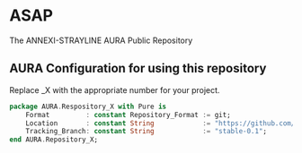 # ASAP
The ANNEXI-STRAYLINE AURA Public Repository

## AURA Configuration for using this repository

Replace _X with the appropriate number for your project.

```ada
package AURA.Respository_X with Pure is
    Format         : constant Repository_Format := git;
    Location       : constant String            := "https://github.com/annexi-strayline/ASAP.git";
    Tracking_Branch: constant String            := "stable-0.1";
end AURA.Repository_X;
```
